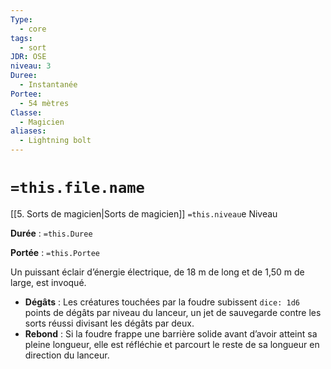 ```yaml
---
Type:
  - core
tags:
  - sort
JDR: OSE
niveau: 3
Duree:
  - Instantanée
Portee:
  - 54 mètres
Classe:
  - Magicien
aliases:
  - Lightning bolt
---
```

# `=this.file.name`  

[[5. Sorts de magicien|Sorts de magicien]] `=this.niveau`e Niveau

**Durée** : `=this.Duree`

**Portée** : `=this.Portee`

Un puissant éclair d’énergie électrique, de 18 m de long et de 1,50 m de large, est invoqué.

- **Dégâts** : Les créatures touchées par la foudre subissent `dice: 1d6` points de dégâts par niveau du lanceur, un jet de sauvegarde contre les sorts réussi divisant les dégâts par deux.
- **Rebond** : Si la foudre frappe une barrière solide avant d’avoir atteint sa pleine longueur, elle est réfléchie et parcourt le reste de sa longueur en direction du lanceur.
